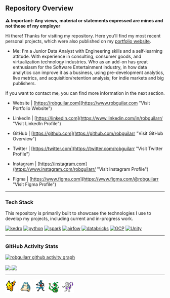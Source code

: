 ## Repository Overview

**⚠️ Important: Any views, material or statements expressed are mines and not those of my employer**

Hi there! Thanks for visiting my repository. Here you'll find my most recent personal projects, which were also published on my [portfolio website](https://www.robguilar.com/).

- Me: I'm a Junior Data Analyst with Engineering skills and a self-learning attitude. With experience in consulting, consumer goods, and virtualization technology industries. Who as an add-on has great enthusiasm for the Software Entertainment industry, in how data analytics can improve it as a business, using pre-development analytics, live metrics, and acquisition/retention analysis; for indie markets and big publishers.

If you want to contact me, you can find more information in the next section.

- Website | [https://robguilar.com](https://www.robguilar.com "Visit Portfolio Website")

- LinkedIn | [https://linkedin.com](https://www.linkedin.com/in/robguilarr/ "Visit LinkedIn Profile")

- GitHub | [https://github.com](https://github.com/robguilarr "Visit GitHub Overview")

- Twitter | [https://twitter.com](https://twitter.com/robguilarr "Visit Twitter Profile")

- Instagram | [https://instagram.com](https://www.instagram.com/robguilarr/ "Visit Instagram Profile")

- Figma | [https://www.figma.com](https://www.figma.com/@robguilarr "Visit Figma Profile")

---

### Tech Stack

This repository is primarily built to showcase the technologies I use to develop my projects, including current and in-progress work.

<p align="left"> <a href="https://kedro.org/" target="_blank" rel="noreferrer"> <img src="https://kedro.org/images/kedro-logo.svg" alt="kedro" width="30" height="30"/><a/>
  <a href="https://www.python.org/" target="_blank" rel="noreferrer"> <img src="https://upload.wikimedia.org/wikipedia/commons/thumb/c/c3/Python-logo-notext.svg/121px-Python-logo-notext.svg.png" alt="python" width="30" height="30"/><a/>
    <a href="https://spark.apache.org/" target="_blank" rel="noreferrer"> <img src="https://spark.apache.org/images/spark-logo-rev.svg" alt="spark" width="40" height="40"/><a/>
     <a href="https://airflow.apache.org/" target="_blank" rel="noreferrer"> <img src="https://airflow.apache.org/docs/apache-airflow/1.10.6/_images/pin_large.png" alt="airfow" width="30" height="30"/><a/>
       <a href="https://www.databricks.com/" target="_blank" rel="noreferrer"> <img src="https://www.databricks.com/wp-content/uploads/2022/06/db-nav-logo-stacked-white-desktop.svg" alt="databricks" width="40" height="40"/><a/>
         <a href="https://cloud.google.com/" target="_blank" rel="noreferrer"> <img src="https://cdn.icon-icons.com/icons2/2642/PNG/512/google_cloud_logo_icon_159333.png" alt="GCP" width="40" height="40"/><a/>
           <a href="https://unity.com/" target="_blank" rel="noreferrer"> <img src="https://preview.redd.it/tu3gt6ysfxq71.png?auto=webp&s=10ab55d9dc09e7ed6ea59bd5916800a5272d5969" alt="Unity" width="35" height="35"/><a/>
           
---

### GitHub Activity Stats
             
[![robguilarr github activity graph](https://github-readme-activity-graph.cyclic.app/graph?username=robguilarr&bg_color=0d1117&color=f5f5f5&line=ffffff&point=059eda&area=false&hide_border=true)](https://github.com/robguilarr/robguilarr/blob/main/README.md#github-activity-stats)

<a href="https://github.com/robguilarr">
  <picture>
  <source 
    srcset="https://github-readme-stats-sigma-five.vercel.app/api?username=robguilarr&show_icons=true&locale=en&theme=react"
    media="(prefers-color-scheme: dark), (prefers-color-scheme: no-preference)"
  />
  <source
    srcset="https://github-readme-stats-sigma-five.vercel.app/api?username=robguilarr&show_icons=true&locale=en&theme=graywhite"
    media="(prefers-color-scheme: light)"
  />
  <img align="center" src="https://github-readme-stats-sigma-five.vercel.app/api?username=robguilarr&show_icons=true&locale=en" />
  </picture>
</a>

<a href="https://github.com/robguilarr">
  <picture>
  <source 
    srcset="https://github-readme-stats-sigma-five.vercel.app/api/top-langs?username=robguilarr&show_icons=true&locale=en&layout=compact&theme=react"
    media="(prefers-color-scheme: dark), (prefers-color-scheme: no-preference)"
  />
  <source
    srcset="https://github-readme-stats-sigma-five.vercel.app/api/top-langs?username=robguilarr&show_icons=true&locale=en&layout=compact&theme=graywhite"
    media="(prefers-color-scheme: light)"
  />
  <img align="center" src="https://github-readme-stats-sigma-five.vercel.app/api/top-langs?username=robguilarr&show_icons=true&locale=en&layout=compact" />
  </picture>
</a>


---
<div>
  <img src="https://raw.githubusercontent.com/robguilarr/robguilarr/main/assets/do_not_open/pikachu.png" width="8%" />
  <img src="https://raw.githubusercontent.com/robguilarr/robguilarr/main/assets/do_not_open/snorlax.png" width="8%" />
  <img src="https://raw.githubusercontent.com/robguilarr/robguilarr/main/assets/do_not_open/lucario.png" width="8%" />
  <img src="https://raw.githubusercontent.com/robguilarr/robguilarr/main/assets/do_not_open/rayquaza.png" width="8%" />
  <img src="https://raw.githubusercontent.com/robguilarr/robguilarr/main/assets/do_not_open/mewtwo.png" width="8%" />
</div>             
             
